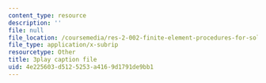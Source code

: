 ```yaml
---
content_type: resource
description: ''
file: null
file_location: /coursemedia/res-2-002-finite-element-procedures-for-solids-and-structures-spring-2010/4e225603d5125253a4169d1791de9bb1_gzG2p-Su8Vw.vtt
file_type: application/x-subrip
resourcetype: Other
title: 3play caption file
uid: 4e225603-d512-5253-a416-9d1791de9bb1
---
```

